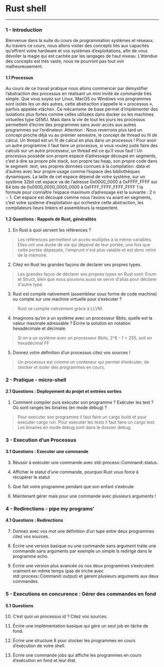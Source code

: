 # **Rust shell**
---------------
### 1 - Introduction
Bienvenue dans la suite du cours de programmation systèmes et réseaux. Au travers ce cours, nous allons visiter des concepts liés aux capacités qu’offrent votre hardware et vos systèmes d’exploitations, afin de vous dévoiler la magie qui est cachée par les langages de haut niveau.
L’étendue des concepts est très vaste, nous ne pourront pas tout voir malheureusement.

#### 1.1 Processus
Au cours de ce travail pratique nous allons commencer par démystifier l’abstraction des processus en réalisant un mini invité de commande très simple.
Que vous soyez sur Linux, MacOS ou Windows vos programmes sont isolés les un des autres, cette abstraction s’appelle le « processus », parfois appelée «tâche». Ce mécanisme de base permet d’implémenter des isolations plus fortes comme celles utilisées dans docker ou les machines virtuelles
type QEMU.
Mais dans la vie de tout les jours les processus permettent d’écrire des programmes sans avoir accès aux autres programmes sur l’ordinateur.
Attention : Nous reverrons plus tard un concept proche déjà vu au premier semestre, le concept de thread ou fil de calcul. Un thread est un fil de calcul en plus dans un processus ! Pour avoir un autre programme il faut faire un processus, si vous voulez juste faire des calculs sur un autre processeur, un thread est ce qu’il vous faut !
Un processus possède son propre espace d’adressage découpé en segments, c’est à dire sa propre pile stack, son propre tas heap, son propre code dans le segment .text, ses propres données connues à la compilation .data et d’autres avec leur propre usage comme l’espace des bibliothèques dynamiques.
La taille de cet espace dépend de votre système, sur un système 32bit cet espace va de l’adresse 0x0000_0000 à 0xFFFF_FFFF sur 64 bits de 0x0000_0000_0000_0000 à 0xFFFF_FFFF_FFFF_FFFF 1 la formule pour connaître l’espace maximum d’adressage est la suivante : 2 n − 1.
Cet espace est découpé comme nous l’avons vu avant en segments, c’est votre système d’exploitation qui orchestre cette abstraction, les compilateurs lieurs linkers et assembleurs la respectent.

#### 1.2 Questions : Rappels de Rust, généralités

1. En Rust à quoi servent les références ?

> Les références permettent un accès multiples à la même variables. Elles ont une durée de vie qui dépend de leur portée, une fois que cette portée dépassée, l'emprunt n'est plus valable et est donc retiré de la mémoire.


2. Citez en Rust les grandes façons de déclarer ses propres types.

> Les grandes façon de déclarer ses propres types en Rust sont: Enum et Struct, bien que nous pouvons aussi se servir d'alias pour déclarer d'autre type.

3. Rust est compilé nativement (assembleur sous forme de code machine) ou compte sur une machine virtuelle pour s’exécuter ?

>	Rust se compile nativement grâce à LLVM.


4. Imaginons qu’on a un système avec un processeur 8bits, quelle est la valeur maximale adressable ?
Écrire la solution en notation hexadécimale et décimale.

> Si on a un système avec un processeur 8bits, 2^8 - 1 = 255, soit en hexadécimal FF

5. Donnez votre définition d’un processus citez vos sources !

>	Un processus est comme un conteneur qui permet d’exécuter, de stocker et isoler des programmes en cours.


### 2 - Pratique - micro-shell

#### 2.1 Questions : Deployement du projet et entrées sorties

1. Comment compiler puis exécuter son programme ? Exécuter les test ? Où sont rangés les binaires (en mode debug) ?

> Pour executer son programme il faut faire un cargo build et pour executer cargo run. Pour executer les tests il faut faire un cargo test.
Les binaires en mode debug sont dans le dossier debug.


### 3 - Execution d’un Processus

#### 3.1 Questions : Executer une commande

3. Réussir à exécuter une commande avec std::process::Command::status.

4. Afficher le statut d’une commande, pourquoi Rust vous force à récupérer le statut
>

5. Que fait votre programme pendant que son enfant s’exécute
>

6. Maintenant gérer mais pour une commande avec plusieurs arguments !
>


### 4 - Redirections - pipe my programs’

#### 4.1 Questions : Redirections

7. Donnez avec vos mot une définition d’un tupe entre deux programmes citez vos sources.
>

8. Écrire une version basique ou une commande sans argument traite une commande sans arguments par exemple un simple ls redirigé dans le programme echo.
>

9. Écrire une version plus avancée où nos deux programmes s’exécutent vraiment en même temps (pas de triche avec std::process::Command::output) et gèrent plusieurs arguments aux deux commandes.

### 5 - Executions en concurence : Gérer des commandes en fond

#### 5.1 Questions

10. C’est quoi un processus id ? Citez vos sources.
>

11. Écrire une implémentation basique qui gère un seul job en tâche de fond.
>

12. Écrire une structure 8 pour stocker les programmes en cours d’exécution de votre shell.
>

13. Écrire une commande jobs qui affiche les programmes en cours d’exécution en fond et leur état.
>
